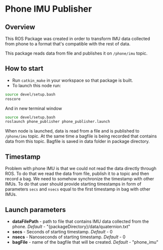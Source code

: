 # Phone IMU Publisher

## Overview

This ROS Package was created in order to transform IMU data collected from phone to a format that's compatible with the rest of data.

This package reads data from file and publishes it on `/phone/imu` topic.

## How to start

* Run `catkin_make` in your workspace so that package is built.
* To launch this node run:

```bash
source devel/setup.bash
roscore
```

And in new terminal window

```bash
source devel/setup.bash
roslaunch phone_publisher phone_publisher.launch
```

When node is launched, data is read from a file and is published to `/phone/imu` topic.
At the same time a bagfile is being recorded that contains data from this topic. Bagfile is saved in data folder in package directory.

## Timestamp

Problem with phone IMU is that we could not read the data directly through ROS. To do that we read the data from file, publish it to a topic and then record a bag. We need to somehow synchronize the timestamp with other IMUs. To do that user should provide starting timestamps in form of parameters `secs` and `nsecs` equal to the first timestamp in bag with other IMUs.

## Launch parameters

* **dataFilePath** - path to file that contains IMU data collected from the phone. *Default* - "{packageDirectory}/data/quaternion.txt"
* **secs** - Seconds of starting timestamp. *Default* - 0
* **nsecs** - Nanoseconds of starting timestamp. *Default* - 0
* **bagFile** - name of the bagfile that will be created. *Default* - "phone_imu"
